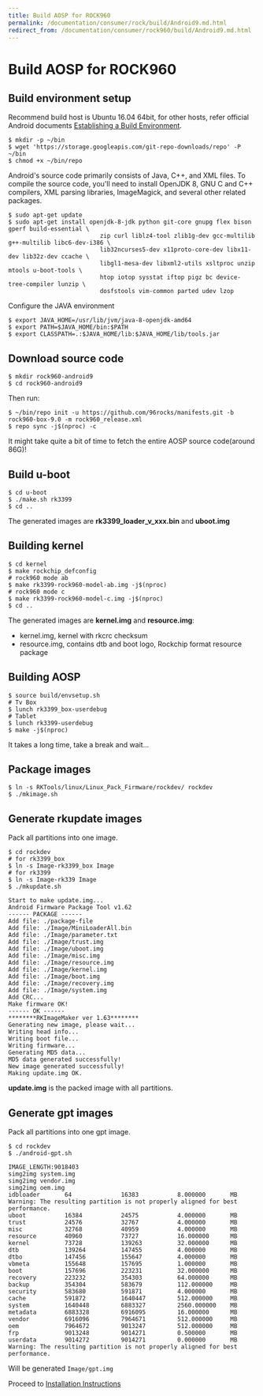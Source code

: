 ```yaml
---
title: Build AOSP for ROCK960
permalink: /documentation/consumer/rock/build/Android9.md.html
redirect_from: /documentation/consumer/rock960/build/Android9.md.html
---
```


# Build AOSP for ROCK960

## Build environment setup

Recommend build host is Ubuntu 16.04 64bit, for other hosts, refer official Android documents [Establishing a Build Environment](https://source.android.com/setup/build/initializing).


```shell
$ mkdir -p ~/bin
$ wget 'https://storage.googleapis.com/git-repo-downloads/repo' -P ~/bin
$ chmod +x ~/bin/repo
```

Android's source code primarily consists of Java, C++, and XML files. To compile the source code, you'll need to install OpenJDK 8, GNU C and C++ compilers, XML parsing libraries, ImageMagick, and several other related packages.


```shell
$ sudo apt-get update
$ sudo apt-get install openjdk-8-jdk python git-core gnupg flex bison gperf build-essential \
                          zip curl liblz4-tool zlib1g-dev gcc-multilib g++-multilib libc6-dev-i386 \
                          lib32ncurses5-dev x11proto-core-dev libx11-dev lib32z-dev ccache \
                          libgl1-mesa-dev libxml2-utils xsltproc unzip mtools u-boot-tools \
                          htop iotop sysstat iftop pigz bc device-tree-compiler lunzip \
                          dosfstools vim-common parted udev lzop
```

Configure the JAVA environment

```shell
$ export JAVA_HOME=/usr/lib/jvm/java-8-openjdk-amd64
$ export PATH=$JAVA_HOME/bin:$PATH
$ export CLASSPATH=.:$JAVA_HOME/lib:$JAVA_HOME/lib/tools.jar
```

## Download source code

```shell
$ mkdir rock960-android9
$ cd rock960-android9
```
Then run:

```shell
$ ~/bin/repo init -u https://github.com/96rocks/manifests.git -b rock960-box-9.0 -m rock960_release.xml
$ repo sync -j$(nproc) -c
```
It might take quite a bit of time to fetch the entire AOSP source code(around 86G)!

## Build u-boot

```shell
$ cd u-boot
$ ./make.sh rk3399
$ cd ..
```

The generated images are **rk3399_loader_v_xxx.bin** and **uboot.img**

## Building kernel

```shell
$ cd kernel
$ make rockchip_defconfig
# rock960 mode ab
$ make rk3399-rock960-model-ab.img -j$(nproc)
# rock960 mode c
$ make rk3399-rock960-model-c.img -j$(nproc)
$ cd ..
```

The generated images are **kernel.img** and **resource.img**:

- kernel.img, kernel with rkcrc checksum
- resource.img, contains dtb and boot logo, Rockchip format resource package

## Building AOSP

```shell
$ source build/envsetup.sh
# Tv Box
$ lunch rk3399_box-userdebug
# Tablet
$ lunch rk3399-userdebug
$ make -j$(nproc)
```

It takes a long time, take a break and wait...


## Package images

```shell
$ ln -s RKTools/linux/Linux_Pack_Firmware/rockdev/ rockdev
$ ./mkimage.sh
```

## Generate rkupdate images
Pack all partitions into one image.

```shell
$ cd rockdev
# for rk3399_box
$ ln -s Image-rk3399_box Image
# for rk3399
$ ln -s Image-rk339 Image
$ ./mkupdate.sh
```

    Start to make update.img...
    Android Firmware Package Tool v1.62
    ------ PACKAGE ------
    Add file: ./package-file
    Add file: ./Image/MiniLoaderAll.bin
    Add file: ./Image/parameter.txt
    Add file: ./Image/trust.img
    Add file: ./Image/uboot.img
    Add file: ./Image/misc.img
    Add file: ./Image/resource.img
    Add file: ./Image/kernel.img
    Add file: ./Image/boot.img
    Add file: ./Image/recovery.img
    Add file: ./Image/system.img
    Add CRC...
    Make firmware OK!
    ------ OK ------
    ********RKImageMaker ver 1.63********
    Generating new image, please wait...
    Writing head info...
    Writing boot file...
    Writing firmware...
    Generating MD5 data...
    MD5 data generated successfully!
    New image generated successfully!
    Making update.img OK.


**update.img** is the packed image with all partitions.

## Generate gpt images
Pack all partitions into one gpt image.

```shell
$ cd rockdev
$ ./android-gpt.sh
```
    IMAGE_LENGTH:9018403
    simg2img system.img
    simg2img vendor.img
    simg2img oem.img
    idbloader       64              16383           8.000000       MB
    Warning: The resulting partition is not properly aligned for best performance.
    uboot           16384           24575           4.000000       MB
    trust           24576           32767           4.000000       MB
    misc            32768           40959           4.000000       MB
    resource        40960           73727           16.000000      MB
    kernel          73728           139263          32.000000      MB
    dtb             139264          147455          4.000000       MB
    dtbo            147456          155647          4.000000       MB
    vbmeta          155648          157695          1.000000       MB
    boot            157696          223231          32.000000      MB
    recovery        223232          354303          64.000000      MB
    backup          354304          583679          112.000000     MB
    security        583680          591871          4.000000       MB
    cache           591872          1640447         512.000000     MB
    system          1640448         6883327         2560.000000    MB
    metadata        6883328         6916095         16.000000      MB
    vendor          6916096         7964671         512.000000     MB
    oem             7964672         9013247         512.000000     MB
    frp             9013248         9014271         0.500000       MB
    userdata        9014272         9014271         0.000000       MB
    Warning: The resulting partition is not properly aligned for best performance.

Will be generated `Image/gpt.img`

Proceed to [Installation Instructions](../installation/)
